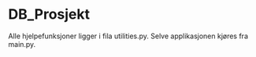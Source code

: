 # DB_Prosjekt


Alle hjelpefunksjoner ligger i fila utilities.py. Selve applikasjonen kjøres fra main.py.
